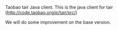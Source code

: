 Taobao tair Java client.
This is the java client for tair (http://code.taobao.org/p/tair/src/)

We will do some improvement on the base version.